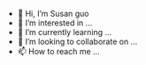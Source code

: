 - 👋 Hi, I’m Susan guo
- 👀 I’m interested in ...
- 🌱 I’m currently learning ...
- 💞️ I’m looking to collaborate on ...
- 📫 How to reach me ...

<!---
sgsgsguo/sgsgsguo is a ✨ special ✨ repository because its `README.md` (this file) appears on your GitHub profile.
You can click the Preview link to take a look at your changes.
--->
